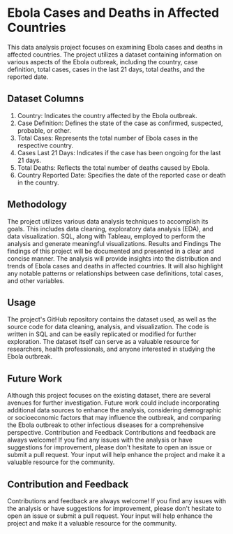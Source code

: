# Ebola Cases and Deaths in Affected Countries
This data analysis project focuses on examining Ebola cases and deaths in affected countries. The project utilizes a dataset containing information on various aspects of the Ebola outbreak, including the country, case definition, total cases, cases in the last 21 days, total deaths, and the reported date.

## Dataset Columns
1.	Country: Indicates the country affected by the Ebola outbreak.
2.	Case Definition: Defines the state of the case as confirmed, suspected, probable, or other.
3.	Total Cases: Represents the total number of Ebola cases in the respective country.
4.	Cases Last 21 Days: Indicates if the case has been ongoing for the last 21 days.
5.	Total Deaths: Reflects the total number of deaths caused by Ebola.
6.	Country Reported Date: Specifies the date of the reported case or death in the country.

## Methodology
The project utilizes various data analysis techniques to accomplish its goals. This includes data cleaning, exploratory data analysis (EDA), and data visualization. SQL, along with Tableau,  employed to perform the analysis and generate meaningful visualizations.
Results and Findings
The findings of this project will be documented and presented in a clear and concise manner. The analysis will provide insights into the distribution and trends of Ebola cases and deaths in affected countries. It will also highlight any notable patterns or relationships between case definitions, total cases, and other variables.

## Usage
The project's GitHub repository contains the dataset used, as well as the source code for data cleaning, analysis, and visualization. The code is written in SQL and can be easily replicated or modified for further exploration. The dataset itself can serve as a valuable resource for researchers, health professionals, and anyone interested in studying the Ebola outbreak.

## Future Work
Although this project focuses on the existing dataset, there are several avenues for further investigation. Future work could include incorporating additional data sources to enhance the analysis, considering demographic or socioeconomic factors that may influence the outbreak, and comparing the Ebola outbreak to other infectious diseases for a comprehensive perspective.
Contribution and Feedback
Contributions and feedback are always welcome! If you find any issues with the analysis or have suggestions for improvement, please don't hesitate to open an issue or submit a pull request. Your input will help enhance the project and make it a valuable resource for the community.

## Contribution and Feedback
Contributions and feedback are always welcome! If you find any issues with the analysis or have suggestions for improvement, please don't hesitate to open an issue or submit a pull request. Your input will help enhance the project and make it a valuable resource for the community.







